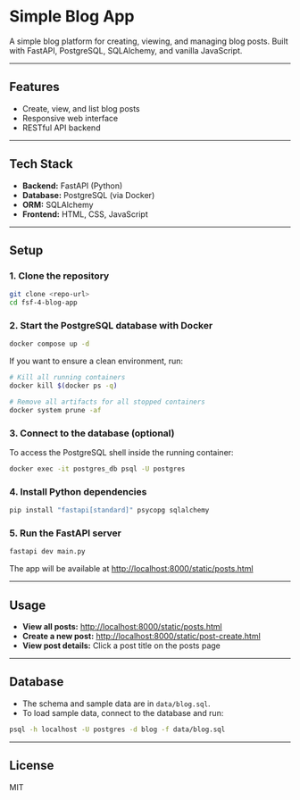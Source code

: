 # Simple Blog App

A simple blog platform for creating, viewing, and managing blog posts.
Built with FastAPI, PostgreSQL, SQLAlchemy, and vanilla JavaScript.

---

## Features

-   Create, view, and list blog posts
-   Responsive web interface
-   RESTful API backend

---

## Tech Stack

-   **Backend:** FastAPI (Python)
-   **Database:** PostgreSQL (via Docker)
-   **ORM:** SQLAlchemy
-   **Frontend:** HTML, CSS, JavaScript

---

## Setup

### 1. Clone the repository

```bash
git clone <repo-url>
cd fsf-4-blog-app
```

### 2. Start the PostgreSQL database with Docker

```bash
docker compose up -d
```

If you want to ensure a clean environment, run:

```bash
# Kill all running containers
docker kill $(docker ps -q)

# Remove all artifacts for all stopped containers
docker system prune -af
```

### 3. Connect to the database (optional)

To access the PostgreSQL shell inside the running container:

```bash
docker exec -it postgres_db psql -U postgres
```

### 4. Install Python dependencies

```bash
pip install "fastapi[standard]" psycopg sqlalchemy
```

### 5. Run the FastAPI server

```bash
fastapi dev main.py
```

The app will be available at [http://localhost:8000/static/posts.html](http://localhost:8000/static/posts.html)

---

## Usage

-   **View all posts:** [http://localhost:8000/static/posts.html](http://localhost:8000/static/posts.html)
-   **Create a new post:** [http://localhost:8000/static/post-create.html](http://localhost:8000/static/post-create.html)
-   **View post details:** Click a post title on the posts page

---

## Database

-   The schema and sample data are in `data/blog.sql`.
-   To load sample data, connect to the database and run:

```bash
psql -h localhost -U postgres -d blog -f data/blog.sql
```

---

## License

MIT
